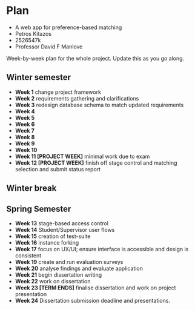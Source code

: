 # Plan

- A web app for preference-based matching
- Petros Kitazos
- 2526547k
- Professor David F Manlove

Week-by-week plan for the whole project. Update this as you go along.

## Winter semester

- **Week 1** change project framework
- **Week 2** requirements gathering and clarifications
- **Week 3** redesign database schema to match updated requirements
- **Week 4**
- **Week 5**
- **Week 6**
- **Week 7**
- **Week 8**
- **Week 9**
- **Week 10**
- **Week 11 [PROJECT WEEK]** minimal work due to exam
- **Week 12 [PROJECT WEEK]** finish off stage control and matching selection and submit status report

## Winter break

## Spring Semester

- **Week 13** stage-based access control
- **Week 14** Student/Supervisor user flows
- **Week 15** creation of test-suite
- **Week 16** instance forking
- **Week 17** focus on UX/UI; ensure interface is accessible and design is consistent
- **Week 19** create and run evaluation surveys
- **Week 20** analyse findings and evaluate application
- **Week 21** begin dissertation writing
- **Week 22** work on dissertation
- **Week 23 [TERM ENDS]** finalise dissertation and work on project presentation
- **Week 24** Dissertation submission deadline and presentations.
